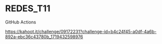 # REDES_T11
GitHub Actions

https://kahoot.it/challenge/09172231?challenge-id=b4c24f45-a0df-4a6b-892a-ebc36c43780b_1719432598976

